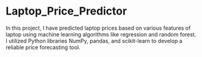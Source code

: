 # Laptop_Price_Predictor
 In this project, I have predicted laptop prices based on various features of laptop using machine learning algorithms like regression and random forest.  I utilized Python libraries NumPy, pandas, and scikit-learn to develop a reliable price forecasting tool.
